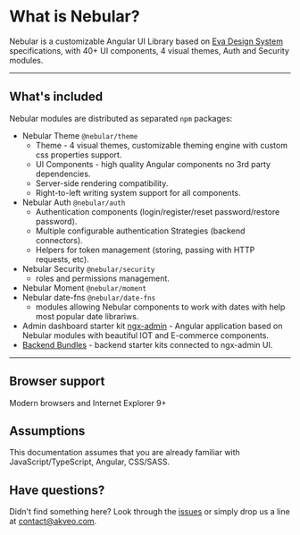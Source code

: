 # What is Nebular?

Nebular is a customizable Angular UI Library based on [Eva Design System](https://eva.design) specifications, with 40+ UI components, 4 visual themes, Auth and Security modules. 
<hr>

## What's included

Nebular modules are distributed as separated `npm` packages:

- Nebular Theme `@nebular/theme`
  - Theme - 4 visual themes, customizable theming engine with custom css properties support.
  - UI Components - high quality Angular components no 3rd party dependencies.
  - Server-side rendering compatibility.
  - Right-to-left writing system support for all components.
- Nebular Auth `@nebular/auth`
  - Authentication components (login/register/reset password/restore password).
  - Multiple configurable authentication Strategies (backend connectors).
  - Helpers for token management (storing, passing with HTTP requests, etc).
- Nebular Security `@nebular/security` 
  - roles and permissions management.
- Nebular Moment `@nebular/moment`
- Nebular date-fns `@nebular/date-fns`
  - modules allowing Nebular components to work with dates with help most popular date librariws. 
- Admin dashboard starter kit <a href="https://github.com/akveo/ngx-admin" target="_blank">ngx-admin</a> - Angular application based on Nebular modules with beautiful IOT and E-commerce components.
- <a href="https://store.akveo.com?utm_source=nebular_docs&utm_medium=nebular-intro">Backend Bundles</a> - backend starter kits connected to ngx-admin UI.

<hr>

## Browser support

Modern browsers and Internet Explorer 9+

## Assumptions

This documentation assumes that you are already familiar with JavaScript/TypeScript, Angular, CSS/SASS.

## Have questions?
Didn't find something here? Look through the <a href="https://github.com/akveo/nebular/issues" target="_blank">issues</a> or simply drop us a line at <a href="mailto:contact@akveo.com">contact@akveo.com</a>.
